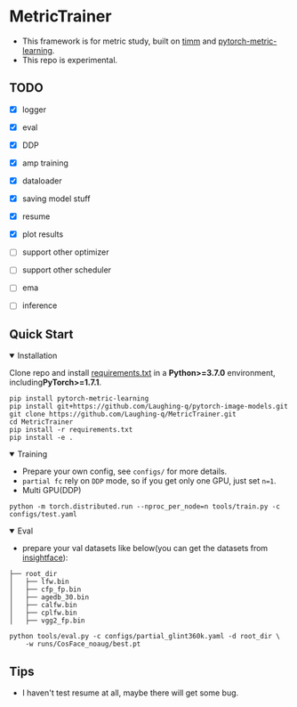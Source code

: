 # MetricTrainer
- This framework is for metric study, built on [timm](https://github.com/rwightman/pytorch-image-models) and [pytorch-metric-learning](https://github.com/KevinMusgrave/pytorch-metric-learning).
- This repo is experimental.

## TODO
- [X] logger
- [X] eval
- [X] DDP
- [X] amp training
- [X] dataloader
- [X] saving model stuff
- [X] resume
- [X] plot results
- [ ] support other optimizer
- [ ] support other scheduler
- [ ] ema
- [ ] inference


## Quick Start

<details open>
<summary>Installation</summary>

Clone repo and install [requirements.txt](https://github.com/Laughing-q/yolov5-q/blob/master/requirements.txt) in a
**Python>=3.7.0** environment, including**PyTorch>=1.7.1**.

```shell
pip install pytorch-metric-learning
pip install git+https://github.com/Laughing-q/pytorch-image-models.git
git clone https://github.com/Laughing-q/MetricTrainer.git
cd MetricTrainer
pip install -r requirements.txt
pip install -e .
```

</details>

<details open>
<summary>Training</summary>

- Prepare your own config, see `configs/` for more details.
- `partial fc` rely on `DDP` mode, so if you get only one GPU, just set `n=1`.
- Multi GPU(DDP)
```shell
python -m torch.distributed.run --nproc_per_node=n tools/train.py -c configs/test.yaml
```
</details>

<details open>
<summary>Eval</summary>

- prepare your val datasets like below(you can get the datasets from [insightface](https://github.com/deepinsight/insightface.git)):
```plain
├── root_dir
│   ├── lfw.bin
│   ├── cfp_fp.bin
│   ├── agedb_30.bin
│   ├── calfw.bin
│   ├── cplfw.bin
│   ├── vgg2_fp.bin
```

```shell
python tools/eval.py -c configs/partial_glint360k.yaml -d root_dir \
    -w runs/CosFace_noaug/best.pt
```

</details>

## Tips
- I haven't test resume at all, maybe there will get some bug.
